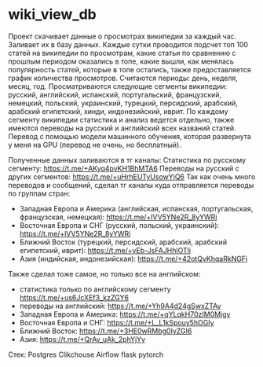# wiki_view_db

Проект скачивает данные о просмотрах википедии за каждый час.
Заливает их в базу данных. Каждые сутки проводится подсчет топ 100 статей на википедии по просмотрам, какие статьи по сравнению с прошлым периодом оказались в топе, какие вышли, как менялась популярность статей, которые в топе остались, также предоставляется график количества просмотров.
Считаются периоды: день, неделя, месяц, год. 
Просматриваются следующие сегменты википедии: русский, английский, испанский, португальский, французский, немецкий, польский, украинский, турецкий, персидский, арабский, арабский египетский, хинди, индонезийский, иврит.
По каждому сегменту википедии статистика и анализ ведется отдельно, также имеются переводы на русский и английский всех названий статей. Перевод с помощью модели машинного обучения, которая развернута у меня на GPU (перевод не очень, но бесплатный).

Полученные данных заливаются в тг каналы: 
Статистика по русскому сегменту: https://t.me/+AKyq4pvKH1BhMTA6
Переводы на русский с других сегментов: https://t.me/+uHrhEUTyUsowYjQ6
Так как очень много переводов и сообщений, сделал тг каналы куда отправляется переводы по группам стран:
- Западная Европа и Америка (английская, испанская, португальская, французская, немецкая): https://t.me/+lVV5YNe2R_8yYWRi
- Восточная Европа и СНГ (русский, польский, украинский): https://t.me/+lVV5YNe2R_8yYWRi
- Ближний Восток (турецкий, персидский, арабский, арабский египетский, иврит): https://t.me/+yEb-JsFAJHhlOTli
- Азия (индийская, индонезийская): https://t.me/+42otQvKhqaRkNGFi

Также сделал тоже самое, но только все на английском: 
- статистика только по английскому сегменту https://t.me/+us6JcXEf3_kzZGY6
- переводы на английский: https://t.me/+Yh9A4d24gSwxZTAy
- Западная Европа и Америка: https://t.me/+qYLqkH70zIM0Mjgy
- Восточная Европа и СНГ: https://t.me/+L_L1kSpouy5hOGIy
- Ближний Восток: https://t.me/+3HE0wRMbg0IyZGI6
- Азия: https://t.me/+QrAv_uAk_2phYjYy

Стек: Postgres Clikchouse Airflow flask pytorch 
